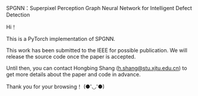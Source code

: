SPGNN：Superpixel Perception Graph Neural Network for Intelligent Defect Detection

Hi！

This is a PyTorch implementation of SPGNN.

This work has been submitted to the IEEE for possible publication. We will release the source code once the paper is accepted.

Until then, you can contact Hongbing Shang (h.shang@stu.xjtu.edu.cn) to get more details about the paper and code in advance.

Thank you for your browsing！ (●'◡'●)
